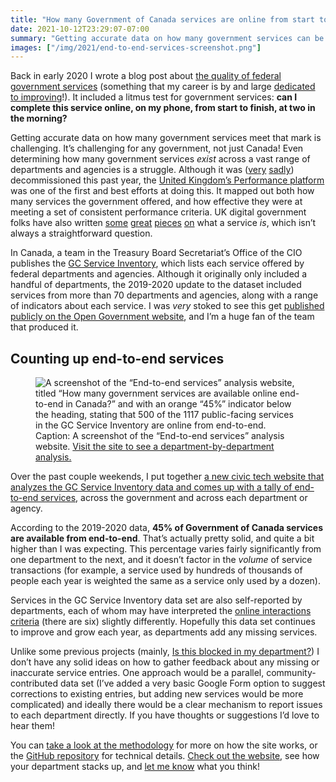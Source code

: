 ```yaml
---
title: "How many Government of Canada services are online from start to finish?"
date: 2021-10-12T23:29:07-07:00
summary: "Getting accurate data on how many government services can be completed online is challenging. Even determining how many government services exist across a range of departments and agencies is often a struggle. Fortunately, in 2020, the Office of the CIO published a comprehensive update to the GC Service Inventory open data set – it’s really excellent. As a recent civic tech project, I put together an analysis website that dives into how many of those services can currently be completed online from end-to-end."
images: ["/img/2021/end-to-end-services-screenshot.png"]
---
```


Back in early 2020 I wrote a blog post about [the quality of federal government services](/2020/02/25/our-services-arent-working/) (something that my career is by and large [dedicated to improving](/2020/01/02/bridging-the-technology-policy-gap/)!). It included a litmus test for government services: **can I complete this service online, on my phone, from start to finish, at two in the morning?**

Getting accurate data on how many government services meet that mark is challenging. It’s challenging for any government, not just Canada! Even determining how many government services _exist_ across a vast range of departments and agencies is a struggle. Although it was ([very](https://twitter.com/mattlane/status/1361489230166335488) [sadly](https://twitter.com/HimalMandalia/status/1362736671519866884)) decommissioned this past year, the [United Kingdom’s Performance platform](https://web.archive.org/web/20200303183932/https://www.gov.uk/performance) was one of the first and best efforts at doing this. It mapped out both how many services the government offered, and how effective they were at meeting a set of consistent performance criteria. UK digital government folks have also written [some](https://designnotes.blog.gov.uk/2015/06/22/good-services-are-verbs-2/) [great](https://hodigital.blog.gov.uk/2016/12/21/creating-a-common-language-to-describe-services/) [pieces](https://scottcolfer.com/2018/05/14/public-service.html) [on](https://twitter.com/b_schmittling/status/1323171864923942913) what a service _is_, which isn’t always a straightforward question.

In Canada, a team in the Treasury Board Secretariat’s Office of the CIO publishes the [GC Service Inventory](https://open.canada.ca/data/en/dataset/3ac0d080-6149-499a-8b06-7ce5f00ec56c), which lists each service offered by federal departments and agencies. Although it originally only included a handful of departments, the 2019-2020 update to the dataset included services from more than 70 departments and agencies, along with a range of indicators about each service. I was _very_ stoked to see this get [published publicly on the Open Government website](https://open.canada.ca/data/en/dataset/3ac0d080-6149-499a-8b06-7ce5f00ec56c), and I’m a huge fan of the team that produced it.

## Counting up end-to-end services

<figure>
  <img src="/img/2021/end-to-end-services-screenshot.png" class="img-fluid" alt="A screenshot of the “End-to-end services” analysis website, titled “How many government services are available online end-to-end in Canada?” and with an orange “45%” indicator below the heading, stating that 500 of the 1117 public-facing services in the GC Service Inventory are online from end-to-end.">
  <figcaption><span class="sr-only">Caption: </span>A screenshot of the “End-to-end services” analysis website. <a href="https://end-to-end-services.github.io/">Visit the site <span class="sr-only">to see a department-by-department analysis.</a></figcaption>
</figure>

Over the past couple weekends, I put together [a new civic tech website that analyzes the GC Service Inventory data and comes up with a tally of end-to-end services](https://end-to-end-services.github.io/), across the government and across each department or agency.

According to the 2019-2020 data, **45% of Government of Canada services are available from end-to-end**. That’s actually pretty solid, and quite a bit higher than I was expecting. This percentage varies fairly significantly from one department to the next, and it doesn’t factor in the _volume_ of service transactions (for example, a service used by hundreds of thousands of people each year is weighted the same as a service only used by a dozen). 

Services in the GC Service Inventory data set are also self-reported by departments, each of whom may have interpreted the [online interactions criteria](https://end-to-end-services.github.io/#methodology) (there are six) slightly differently. Hopefully this data set continues to improve and grow each year, as departments add any missing services.

Unlike some previous projects (mainly, [Is this blocked in my department?](https://isthisblockedinmydepartment.ca/)) I don’t have any solid ideas on how to gather feedback about any missing or inaccurate service entries. One approach would be a parallel, community-contributed data set (I’ve added a very basic Google Form option to suggest corrections to existing entries, but adding new services would be more complicated) and ideally there would be a clear mechanism to report issues to each department directly. If you have thoughts or suggestions I’d love to hear them!

You can [take a look at the methodology](https://end-to-end-services.github.io/#methodology) for more on how the site works, or the [GitHub repository](https://github.com/YOWCT/end-to-end-services) for technical details. [Check out the website](https://end-to-end-services.github.io/), see how your department stacks up, and [let me know](https://twitter.com/sboots) what you think!
